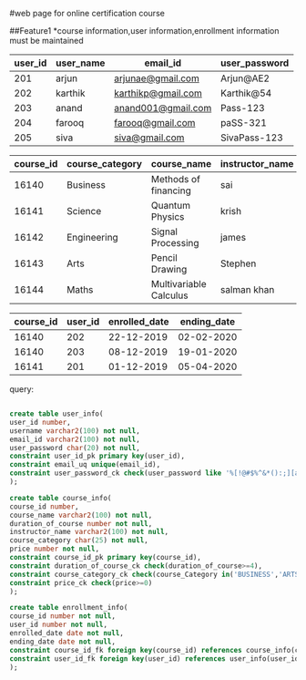 #web page for online certification course

##Feature1
*course information,user information,enrollment information must be maintained

| user_id | user_name | email_id           | user_password |
|---------|-----------|--------------------|---------------|
| 201     | arjun     | arjunae@gmail.com  | Arjun@AE2     |
| 202     | karthik   | karthikp@gmail.com | Karthik@54    |
| 203     | anand     | anand001@gmail.com | Pass-123      |
| 204     | farooq    | farooq@gmail.com   | paSS-321      |
| 205     | siva      | siva@gmail.com     | SivaPass-123  |


|  course_id | course_category | course_name            | instructor_name | duration_of_course | price |
|------------|-----------------|------------------------|-----------------|--------------------|-------|
| 16140      | Business        | Methods of financing   | sai             | 6                  | 550   |
| 16141      | Science         | Quantum Physics        | krish           | 18                 | 2900  |
| 16142      | Engineering     | Signal Processing      | james           | 15                 | 1200  |
| 16143      | Arts            | Pencil Drawing         | Stephen         | 8                  | 390   |
| 16144      | Maths           | Multivariable Calculus | salman khan     | 18                 | 250   |


| course_id | user_id | enrolled_date | ending_date |
|-----------|---------|---------------|-------------|
| 16140     | 202     | 22-12-2019    | 02-02-2020  |
| 16140     | 203     | 08-12-2019    | 19-01-2020  |
| 16141     | 201     | 01-12-2019    | 05-04-2020  |

query:
```sql

create table user_info(
user_id number,
username varchar2(100) not null,
email_id varchar2(100) not null,
user_password char(20) not null,
constraint user_id_pk primary key(user_id),
constraint email_uq unique(email_id),
constraint user_password_ck check(user_password like '%[!@#$%^&*():;][a-z][A-Z][0-9]%')
);

create table course_info(
course_id number,
course_name varchar2(100) not null,
duration_of_course number not null,
instructor_name varchar2(100) not null,
course_category char(25) not null,
price number not null,
constraint course_id_pk primary key(course_id),
constraint duration_of_course_ck check(duration_of_course>=4),
constraint course_category_ck check(course_Category in('BUSINESS','ARTS','SCIENCE','ENGINEERING','MATHS')),
constraint price_ck check(price>=0)
);

create table enrollment_info(
course_id number not null,
user_id number not null,
enrolled_date date not null,
ending_date date not null,
constraint course_id_fk foreign key(course_id) references course_info(course_id),
constraint user_id_fk foreign key(user_id) references user_info(user_id)
);
```


